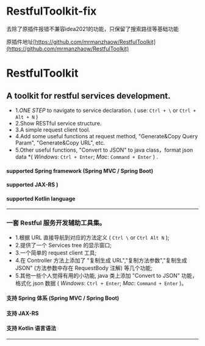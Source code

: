 # RestfulToolkit-fix

去除了原插件报错不兼容idea2021的功能，只保留了搜索路径等基础功能


原插件地址[https://github.com/mrmanzhaow/RestfulToolkit](https://github.com/mrmanzhaow/RestfulToolkit)

# RestfulToolkit
## A toolkit for restful services development.

* 1.*ONE STEP* to navigate to service declaration.
( use: `Ctrl + \` or `Ctrl + Alt + N` ) 
* 2.Show RESTful service structure.
* 3.A simple request client tool.
* 4.Add some useful functions at request method,
 "Generate&Copy Query Param", "Generate&Copy URL", etc. 
* 5.Other useful functions, "Convert to JSON" to java class，format json data 
*( *Windows*: `Ctrl + Enter`; *Mac*: `Command + Enter` ) .

 #### supported Spring framework (Spring MVC / Spring Boot) 
 #### supported JAX-RS )
 #### supported Kotlin language
------
### 一套 Restful 服务开发辅助工具集。

* 1.根据 URL 直接导航到对应的方法定义 ( `Ctrl \` or `Ctrl Alt N` ); 
* 2.提供了一个 Services tree 的显示窗口; 
* 3.一个简单的 request client 工具;
* 4.在 Controller 方法上添加了 "复制生成 URL","复制方法参数","复制生成 JSON" (方法参数中存在 RequestBody 注解) 等几个功能; 
* 5.其他一些个人觉得有用的小功能, java 类上添加 "Convert to JSON" 功能，格式化 json 数据 ( *Windows*: `Ctrl + Enter`; *Mac*: `Command + Enter` )。  

 #### 支持 Spring 体系 (Spring MVC / Spring Boot) 
 #### 支持 JAX-RS 
 #### 支持 Kotlin 语言语法
 ------------
 